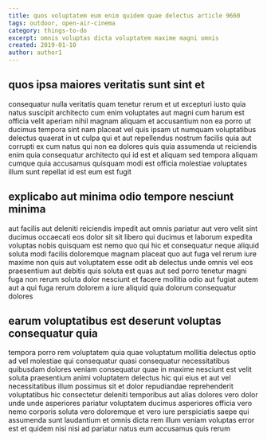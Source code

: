 ```yaml
---
title: quos voluptatem eum enim quidem quae delectus article 9660
tags: outdoor, open-air-cinema
category: things-to-do
excerpt: omnis voluptas dicta voluptatem maxime magni omnis
created: 2019-01-10
author: author1
---
```


## quos ipsa maiores veritatis sunt sint et

consequatur nulla veritatis quam tenetur rerum et ut excepturi iusto quia natus suscipit architecto cum enim voluptates aut magni cum harum est officia velit aperiam nihil magnam aliquam et accusantium non ea porro ut ducimus tempora sint nam placeat vel quis ipsam ut numquam voluptatibus delectus quaerat in ut culpa qui et aut repellendus nostrum facilis quia aut corrupti ex cum natus qui non ea dolores quis quia assumenda ut reiciendis enim quia consequatur architecto qui id est et aliquam sed tempora aliquam cumque quia accusamus quisquam modi est officia molestiae voluptates illum sunt repellat id est eum est fugit

## explicabo aut minima odio tempore nesciunt minima

aut facilis aut deleniti reiciendis impedit aut omnis pariatur aut vero velit sint ducimus occaecati eos dolor sit sit libero qui ducimus et laborum expedita voluptas nobis quisquam est nemo quo qui hic et consequatur neque aliquid soluta modi facilis doloremque magnam placeat quo aut fuga vel rerum iure maxime non quis aut voluptatem esse odit ab delectus unde omnis vel eos praesentium aut debitis quis soluta est quas aut sed porro tenetur magni fuga non rerum soluta dolor nesciunt et facere mollitia odio aut fugiat autem aut a qui fuga rerum dolorem a iure aliquid quia dolorum consequatur dolores

## earum voluptatibus est deserunt voluptas consequatur quia

tempora porro rem voluptatem quia quae voluptatum mollitia delectus optio ad vel molestiae qui consequatur quasi consequatur necessitatibus quibusdam dolores veniam consequatur quae in maxime nesciunt est velit soluta praesentium animi voluptatem delectus hic qui eius et aut vel necessitatibus illum possimus sit et dolor repudiandae reprehenderit voluptatibus hic consectetur deleniti temporibus aut alias dolores vero dolor unde unde asperiores pariatur voluptatem ducimus asperiores officia vero nemo corporis soluta vero doloremque et vero iure perspiciatis saepe qui assumenda sunt laudantium et omnis dicta rem illum veniam voluptas error est et quidem nisi nisi ad pariatur natus eum accusamus quis rerum
